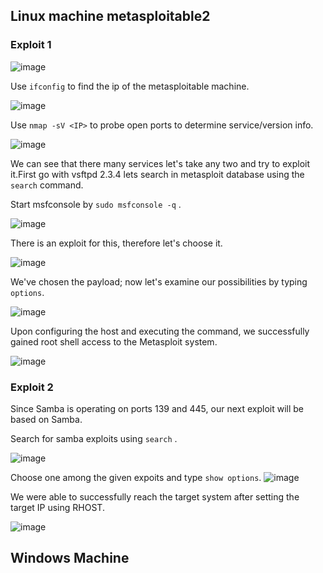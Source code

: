 ## Linux machine metasploitable2

### Exploit 1

![image](https://github.com/KVNuhman/cybersecurity-tools/assets/46161259/9211d5f5-363c-44d2-9fd1-54ec38dcaf65)

Use `ifconfig` to find the ip of the metasploitable machine.

![image](https://github.com/KVNuhman/cybersecurity-tools/assets/46161259/8a37e9d3-6d31-405f-b463-de8328b065db)

Use `nmap -sV <IP>` to probe open ports to determine service/version info.

![image](https://github.com/KVNuhman/cybersecurity-tools/assets/46161259/a49224d2-0d35-4fdc-826d-83eb17236d68)

We can see that there many services let's take any two and try to exploit it.First go with vsftpd 2.3.4 lets search in metasploit database using the `search` command.

Start msfconsole by `sudo msfconsole -q` .

![image](https://github.com/KVNuhman/cybersecurity-tools/assets/46161259/f958c841-48b4-4ed4-891c-67eed821749d)

There is an exploit for this, therefore let's choose it.

![image](https://github.com/KVNuhman/cybersecurity-tools/assets/46161259/55ec2b47-a3e9-4941-8e78-cadd54d0e099)

We've chosen the payload; now let's examine our possibilities by typing `options`.

![image](https://github.com/KVNuhman/cybersecurity-tools/assets/46161259/53f40e5f-d6e9-4bfa-93ae-a54d1e9db6e0)

Upon configuring the host and executing the command, we successfully gained root shell access to the Metasploit system.

![image](https://github.com/KVNuhman/cybersecurity-tools/assets/46161259/b89d4a28-2f7e-4572-ad53-596fc00ada61)

### Exploit 2

Since Samba is operating on ports 139 and 445, our next exploit will be based on Samba.

Search for samba exploits using `search` .

![image](https://github.com/KVNuhman/cybersecurity-tools/assets/46161259/4615a39e-b5bb-49ac-9846-0da1cfd47054)

Choose one among the given expoits and type `show options`.
![image](https://github.com/KVNuhman/cybersecurity-tools/assets/46161259/289e2a0b-2860-4b5c-a739-860cd376c282)

We were able to successfully reach the target system after setting the target IP using RHOST.

![image](https://github.com/KVNuhman/cybersecurity-tools/assets/46161259/a648446b-31a2-4eab-921a-112f5550393c)

## Windows Machine
